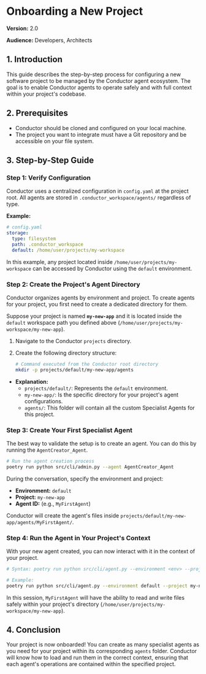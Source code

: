 # Onboarding a New Project

**Version:** 2.0

**Audience:** Developers, Architects

## 1. Introduction

This guide describes the step-by-step process for configuring a new software project to be managed by the Conductor agent ecosystem. The goal is to enable Conductor agents to operate safely and with full context within your project's codebase.

## 2. Prerequisites

-   Conductor should be cloned and configured on your local machine.
-   The project you want to integrate must have a Git repository and be accessible on your file system.

## 3. Step-by-Step Guide

### Step 1: Verify Configuration

Conductor uses a centralized configuration in `config.yaml` at the project root. All agents are stored in `.conductor_workspace/agents/` regardless of type.

**Example:**
```yaml
# config.yaml
storage:
  type: filesystem
  path: .conductor_workspace
  default: /home/user/projects/my-workspace
```

In this example, any project located inside `/home/user/projects/my-workspace` can be accessed by Conductor using the `default` environment.

### Step 2: Create the Project's Agent Directory

Conductor organizes agents by environment and project. To create agents for your project, you first need to create a dedicated directory for them.

Suppose your project is named **`my-new-app`** and it is located inside the `default` workspace path you defined above (`/home/user/projects/my-workspace/my-new-app`).

1.  Navigate to the Conductor `projects` directory.
2.  Create the following directory structure:

    ```bash
    # Command executed from the Conductor root directory
    mkdir -p projects/default/my-new-app/agents
    ```

-   **Explanation:**
    -   `projects/default/`: Represents the `default` environment.
    -   `my-new-app/`: Is the specific directory for your project's agent configurations.
    -   `agents/`: This folder will contain all the custom Specialist Agents for this project.

### Step 3: Create Your First Specialist Agent

The best way to validate the setup is to create an agent. You can do this by running the `AgentCreator_Agent`.

```bash
# Run the agent creation process
poetry run python src/cli/admin.py --agent AgentCreator_Agent
```

During the conversation, specify the environment and project:
-   **Environment:** `default`
-   **Project:** `my-new-app`
-   **Agent ID:** (e.g., `MyFirstAgent`)

Conductor will create the agent's files inside `projects/default/my-new-app/agents/MyFirstAgent/`.

### Step 4: Run the Agent in Your Project's Context

With your new agent created, you can now interact with it in the context of your project.

```bash
# Syntax: poetry run python src/cli/agent.py --environment <env> --project <project_name> --agent <agent_id>

# Example:
poetry run python src/cli/agent.py --environment default --project my-new-app --agent MyFirstAgent
```

In this session, `MyFirstAgent` will have the ability to read and write files safely within your project's directory (`/home/user/projects/my-workspace/my-new-app`).

## 4. Conclusion

Your project is now onboarded! You can create as many specialist agents as you need for your project within its corresponding `agents` folder. Conductor will know how to load and run them in the correct context, ensuring that each agent's operations are contained within the specified project.